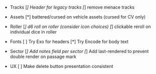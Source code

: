 - Tracks
  [*] Header for legacy tracks
  [*] remove menace tracks

- Assets
  [*] battered/cursed on vehicle assets (cursed for CV only)

- Roller
  [*] d6 roll on roller (consider icon choices)
  [*] clickable reroll on individual dice in roller

- Fonts
  [ ] Try Exo for headers
  [*] Try Encode for body text

- Sector
  [*] Add notes field per sector
  [*] Add last-rendered to prevent double render on passage mark

- UX
  [ ] Make delete button presentation consistent

